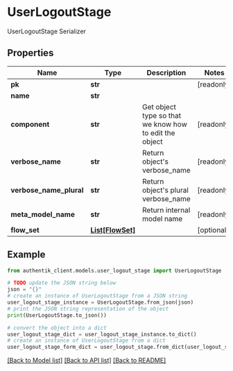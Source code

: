 # UserLogoutStage

UserLogoutStage Serializer

## Properties

Name | Type | Description | Notes
------------ | ------------- | ------------- | -------------
**pk** | **str** |  | [readonly] 
**name** | **str** |  | 
**component** | **str** | Get object type so that we know how to edit the object | [readonly] 
**verbose_name** | **str** | Return object&#39;s verbose_name | [readonly] 
**verbose_name_plural** | **str** | Return object&#39;s plural verbose_name | [readonly] 
**meta_model_name** | **str** | Return internal model name | [readonly] 
**flow_set** | [**List[FlowSet]**](FlowSet.md) |  | [optional] 

## Example

```python
from authentik_client.models.user_logout_stage import UserLogoutStage

# TODO update the JSON string below
json = "{}"
# create an instance of UserLogoutStage from a JSON string
user_logout_stage_instance = UserLogoutStage.from_json(json)
# print the JSON string representation of the object
print(UserLogoutStage.to_json())

# convert the object into a dict
user_logout_stage_dict = user_logout_stage_instance.to_dict()
# create an instance of UserLogoutStage from a dict
user_logout_stage_form_dict = user_logout_stage.from_dict(user_logout_stage_dict)
```
[[Back to Model list]](../README.md#documentation-for-models) [[Back to API list]](../README.md#documentation-for-api-endpoints) [[Back to README]](../README.md)


